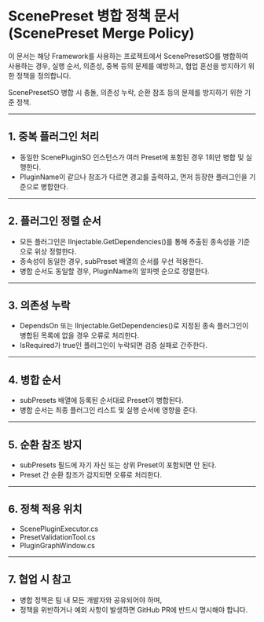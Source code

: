 # ScenePreset 병합 정책 문서 (ScenePreset Merge Policy)

이 문서는 해당 Framework를 사용하는 프로젝트에서 ScenePresetSO를 병합하여 사용하는 경우, 
실행 순서, 의존성, 중복 등의 문제를 예방하고, 협업 혼선을 방지하기 위한 정책을 정의합니다.

ScenePresetSO 병합 시 충돌, 의존성 누락, 순환 참조 등의 문제를 방지하기 위한 기준 정책.

---

## 1. 중복 플러그인 처리

- 동일한 ScenePluginSO 인스턴스가 여러 Preset에 포함된 경우 1회만 병합 및 실행한다.
- PluginName이 같으나 참조가 다르면 경고를 출력하고, 먼저 등장한 플러그인을 기준으로 병합한다.

---

## 2. 플러그인 정렬 순서

- 모든 플러그인은 IInjectable.GetDependencies()를 통해 추출된 종속성을 기준으로 위상 정렬한다.
- 종속성이 동일한 경우, subPreset 배열의 순서를 우선 적용한다.
- 병합 순서도 동일할 경우, PluginName의 알파벳 순으로 정렬한다.

---

## 3. 의존성 누락

- DependsOn 또는 IInjectable.GetDependencies()로 지정된 종속 플러그인이 병합된 목록에 없을 경우 오류로 처리한다.
- IsRequired가 true인 플러그인이 누락되면 검증 실패로 간주한다.

---

## 4. 병합 순서

- subPresets 배열에 등록된 순서대로 Preset이 병합된다.
- 병합 순서는 최종 플러그인 리스트 및 실행 순서에 영향을 준다.

---

## 5. 순환 참조 방지

- subPresets 필드에 자기 자신 또는 상위 Preset이 포함되면 안 된다.
- Preset 간 순환 참조가 감지되면 오류로 처리한다.

---

## 6. 정책 적용 위치

- ScenePluginExecutor.cs
- PresetValidationTool.cs
- PluginGraphWindow.cs

---

## 7. 협업 시 참고

- 병합 정책은 팀 내 모든 개발자와 공유되어야 하며,
- 정책을 위반하거나 예외 사항이 발생하면 GitHub PR에 반드시 명시해야 합니다.